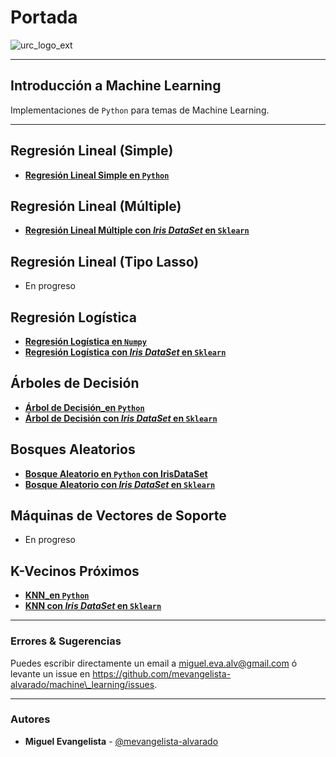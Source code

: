 # Portada

![urc\_logo\_ext](https://github.com/URC-MAC/.github/assets/28746720/1d2b04df-5870-457b-82ab-4eb97ec99e17)

***

## Introducción a Machine Learning

Implementaciones de `Python` para temas de Machine Learning.

***

## Regresión Lineal (Simple)

* [**Regresión Lineal Simple en `Python`**](../../Regresion\_Lineal\_simple\_ejemplo\_de\_juguete\_con\_Sklearn.ipynb)

## Regresión Lineal (Múltiple)

* [**Regresión Lineal Múltiple con **_**Iris DataSet**_** en `Sklearn`**](../../Regresion\_Lineal\_en\_Iris\_con\_Sklearn.ipynb)

## Regresión Lineal (Tipo Lasso)

* En progreso

## Regresión Logística

* [**Regresión Logística en `Numpy`**](../../Regresion\_Logistica\_primer\_ejemplo.ipynb)
* [**Regresión Logística con **_**Iris DataSet**_** en `Sklearn`**](../../Regresion\_Logistica\_en\_IrisDataset\_con\_Sklearn.ipynb)

## Árboles de Decisión

* [**Árbol de Decisión\_en `Python`**](../../Arbol\_De\_Decision\_en\_IrisDataset\_con\_Sklearn.ipynb)
* [**Árbol de Decisión con **_**Iris DataSet**_** en `Sklearn`**](../../Arbol\_De\_Decision\_en\_IrisDataset\_con\_Sklearn.ipynb)

## Bosques Aleatorios

* [**Bosque Aleatorio en `Python` con IrisDataSet**](../../Bosque\_Aleatorio\_primer\_ejemplo.ipynb)
* [**Bosque Aleatorio con **_**Iris DataSet**_** en `Sklearn`**](../../Bosque\_Aleatorio\_en\_IrisDataset\_con\_Sklearn.ipynb)

## Máquinas de Vectores de Soporte

* En progreso

## K-Vecinos Próximos

* [**KNN\_en `Python`**](../../KNN\_primer\_ejemplo.ipynb)
* [**KNN con **_**Iris DataSet**_** en `Sklearn`**](../../KNN\_en\_IrisDataset\_con\_Sklearn.ipynb)

***

### Errores & Sugerencias

Puedes escribir directamente un email a [miguel.eva.alv@gmail.com](mailto:miguel.eva.alv@gmail.com) ó levante un issue en https://github.com/mevangelista-alvarado/machine\_learning/issues.

***

### Autores

* **Miguel Evangelista** - [@mevangelista-alvarado](https://github.com/mevangelista-alvarado)
